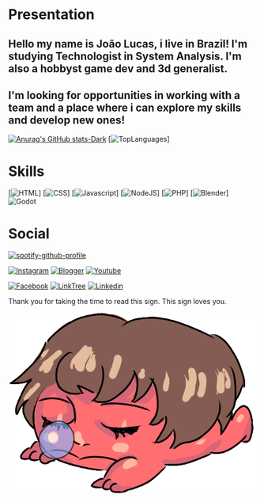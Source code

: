 # Presentation

## Hello my name is João Lucas, i live in Brazil! I'm studying Technologist in System Analysis. I'm also a hobbyst game dev and 3d generalist. 

## I'm looking for opportunities in working with a team and a place where i can explore my skills and develop new ones! 
[![Anurag's GitHub stats-Dark](https://github-readme-stats.vercel.app/api?username=lucneSun&show_icons=true&theme=dark#gh-dark-mode-only)](https://github.com/anuraghazra/github-readme-stats#gh-dark-mode-only)
[![TopLanguages](https://github-readme-stats.vercel.app/api/top-langs/?username=LucneSun&theme=blue-green)]

# Skills
[![HTML](https://img.shields.io/badge/HTML-239120?style=for-the-badge&logo=html5&logoColor=white)]
[![CSS](https://img.shields.io/badge/CSS-239120?&style=for-the-badge&logo=css3&logoColor=white)]
[![Javascript](https://img.shields.io/badge/JavaScript-F7DF1E?style=for-the-badge&logo=javascript&logoColor=black)]
[![NodeJS](https://img.shields.io/badge/Node.js-43853D?style=for-the-badge&logo=node.js&logoColor=white)]
[![PHP](https://img.shields.io/badge/PHP-777BB4?style=for-the-badge&logo=php&logoColor=white)]
[![Blender](https://img.shields.io/badge/blender-%23F5792A.svg?style=for-the-badge&logo=blender&logoColor=white)]
<img src="https://cdn.icon-icons.com/icons2/2530/PNG/512/godot_button_icon_151956.png" width="90px" alt="Godot">


# Social
[![spotify-github-profile](https://spotify-github-profile.vercel.app/api/view?uid=jlukee711&cover_image=true&theme=default&show_offline=true&background_color=121212&interchange=false)](https://spotify-github-profile.vercel.app/api/view?uid=jlukee711&redirect=true)

[![Instagram](https://img.shields.io/badge/Instagram-E4405F?style=for-the-badge&logo=instagram&logoColor=white)](https://www.instagram.com/lucne41/)
[![Blogger](https://img.shields.io/badge/Blogger-FF5722?style=for-the-badge&logo=blogger&logoColor=white)](https://lucnesun.blogspot.com/)
[![Youtube](https://img.shields.io/badge/YouTube-FF0000?style=for-the-badge&logo=youtube&logoColor=white)](https://youtube.com/@lucneSun117?si=gV7NEZenKYt-72Uw)

[![Facebook](https://img.shields.io/badge/Facebook-1877F2?style=for-the-badge&logo=facebook&logoColor=white)](https://www.facebook.com/profile.php?id=100057104982146)
[![LinkTree](https://img.shields.io/badge/linktree-39E09B?style=for-the-badge&logo=linktree&logoColor=white)](https://linktr.ee/lucneSun)
[![Linkedin](https://img.shields.io/badge/LinkedIn-0077B5?style=for-the-badge&logo=linkedin&logoColor=white)](https://www.linkedin.com/in/jo%C3%A3o-lucas-de-ara%C3%BAjo-silva-lucnesunn/?utm_source=share&utm_campaign=share_via&utm_content=profile&utm_medium=android_app)

Thank you for taking the time to read this sign. This sign loves you.

<img src="ezgif.com-animated-gif-maker.gif" alt="illustration as a gif made by me with a cute red animal sleeping">
